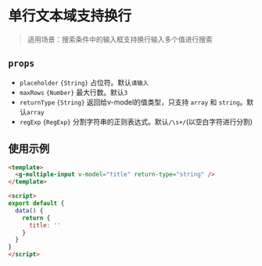 # 单行文本域支持换行
> 适用场景：搜索条件中的输入框支持换行输入多个值进行搜索

## `props`
- `placeholder` `{String}` 占位符。默认`请输入`
- `maxRows` `{Number}` 最大行数。默认`3`
- `returnType` `{String}` 返回给v-model的值类型，只支持 `array` 和 `string`。默认`array`
- `regExp` `{RegExp}` 分割字符串的正则表达式。默认`/\s+/`(以空白字符进行分割)

## 使用示例
```html
<template>
  <g-multiple-input v-model="title" return-type="string" />
</template>

<script>
export default {
  data() {
    return {
      title: ''
    }
  }
}
</script>
```
